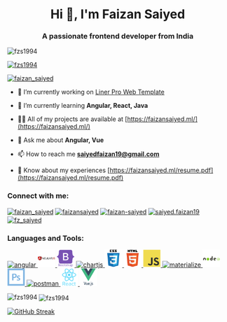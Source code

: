 <h1 align="center">Hi 👋, I'm Faizan Saiyed</h1>
<h3 align="center">A passionate frontend developer from India</h3>

<p align="left"> <img src="https://komarev.com/ghpvc/?username=fzs1994&label=Profile%20views&color=0e75b6&style=flat" alt="fzs1994" /> </p>

<p align="left"> <a href="https://github.com/ryo-ma/github-profile-trophy"><img src="https://github-profile-trophy.vercel.app/?username=fzs1994" alt="fzs1994" /></a> </p>

<p align="left"> <a href="https://twitter.com/faizan_saiyed" target="blank"><img src="https://img.shields.io/twitter/follow/faizan_saiyed?logo=twitter&style=for-the-badge" alt="faizan_saiyed" /></a> </p>

- 🔭 I’m currently working on [Liner Pro Web Template](https://github.com/fzs1994/liner-pro)

- 🌱 I’m currently learning **Angular, React, Java**

- 👨‍💻 All of my projects are available at [https://faizansaiyed.ml/](https://faizansaiyed.ml/)

- 💬 Ask me about **Angular, Vue**

- 📫 How to reach me **saiyedfaizan19@gmail.com**

- 📄 Know about my experiences [https://faizansaiyed.ml/resume.pdf](https://faizansaiyed.ml/resume.pdf)

<h3 align="left">Connect with me:</h3>
<p align="left">
<a href="https://twitter.com/faizan_saiyed" target="blank"><img align="center" src="https://raw.githubusercontent.com/rahuldkjain/github-profile-readme-generator/master/src/images/icons/Social/twitter.svg" alt="faizan_saiyed" height="30" width="40" /></a>
<a href="https://linkedin.com/in/faizansaiyed" target="blank"><img align="center" src="https://raw.githubusercontent.com/rahuldkjain/github-profile-readme-generator/master/src/images/icons/Social/linked-in-alt.svg" alt="faizansaiyed" height="30" width="40" /></a>
<a href="https://stackoverflow.com/users/faizan-saiyed" target="blank"><img align="center" src="https://raw.githubusercontent.com/rahuldkjain/github-profile-readme-generator/master/src/images/icons/Social/stack-overflow.svg" alt="faizan-saiyed" height="30" width="40" /></a>
<a href="https://fb.com/saiyed.faizan19" target="blank"><img align="center" src="https://raw.githubusercontent.com/rahuldkjain/github-profile-readme-generator/master/src/images/icons/Social/facebook.svg" alt="saiyed.faizan19" height="30" width="40" /></a>
<a href="https://instagram.com/fz_saiyed" target="blank"><img align="center" src="https://raw.githubusercontent.com/rahuldkjain/github-profile-readme-generator/master/src/images/icons/Social/instagram.svg" alt="fz_saiyed" height="30" width="40" /></a>
</p>

<h3 align="left">Languages and Tools:</h3>
<p align="left"> <a href="https://angular.io" target="_blank" rel="noreferrer"> <img src="https://angular.io/assets/images/logos/angular/angular.svg" alt="angular" width="40" height="40"/> </a> <a href="https://angular.io" target="_blank" rel="noreferrer"> <img src="https://raw.githubusercontent.com/devicons/devicon/master/icons/angularjs/angularjs-original-wordmark.svg" alt="angularjs" width="40" height="40"/> </a> <a href="https://getbootstrap.com" target="_blank" rel="noreferrer"> <img src="https://raw.githubusercontent.com/devicons/devicon/master/icons/bootstrap/bootstrap-plain-wordmark.svg" alt="bootstrap" width="40" height="40"/> </a> <a href="https://www.chartjs.org" target="_blank" rel="noreferrer"> <img src="https://www.chartjs.org/media/logo-title.svg" alt="chartjs" width="40" height="40"/> </a> <a href="https://www.w3schools.com/css/" target="_blank" rel="noreferrer"> <img src="https://raw.githubusercontent.com/devicons/devicon/master/icons/css3/css3-original-wordmark.svg" alt="css3" width="40" height="40"/> </a> <a href="https://www.w3.org/html/" target="_blank" rel="noreferrer"> <img src="https://raw.githubusercontent.com/devicons/devicon/master/icons/html5/html5-original-wordmark.svg" alt="html5" width="40" height="40"/> </a> <a href="https://developer.mozilla.org/en-US/docs/Web/JavaScript" target="_blank" rel="noreferrer"> <img src="https://raw.githubusercontent.com/devicons/devicon/master/icons/javascript/javascript-original.svg" alt="javascript" width="40" height="40"/> </a> <a href="https://materializecss.com/" target="_blank" rel="noreferrer"> <img src="https://raw.githubusercontent.com/prplx/svg-logos/5585531d45d294869c4eaab4d7cf2e9c167710a9/svg/materialize.svg" alt="materialize" width="40" height="40"/> </a> <a href="https://nodejs.org" target="_blank" rel="noreferrer"> <img src="https://raw.githubusercontent.com/devicons/devicon/master/icons/nodejs/nodejs-original-wordmark.svg" alt="nodejs" width="40" height="40"/> </a> <a href="https://www.photoshop.com/en" target="_blank" rel="noreferrer"> <img src="https://raw.githubusercontent.com/devicons/devicon/master/icons/photoshop/photoshop-line.svg" alt="photoshop" width="40" height="40"/> </a> <a href="https://postman.com" target="_blank" rel="noreferrer"> <img src="https://www.vectorlogo.zone/logos/getpostman/getpostman-icon.svg" alt="postman" width="40" height="40"/> </a> <a href="https://reactjs.org/" target="_blank" rel="noreferrer"> <img src="https://raw.githubusercontent.com/devicons/devicon/master/icons/react/react-original-wordmark.svg" alt="react" width="40" height="40"/> </a> <a href="https://vuejs.org/" target="_blank" rel="noreferrer"> <img src="https://raw.githubusercontent.com/devicons/devicon/master/icons/vuejs/vuejs-original-wordmark.svg" alt="vuejs" width="40" height="40"/> </a> </p>

<p><img align="left" src="https://github-readme-stats.vercel.app/api/top-langs?username=fzs1994&show_icons=true&locale=en&layout=compact" alt="fzs1994" /></p>

<p>&nbsp;<img align="center" src="https://github-readme-stats.vercel.app/api?username=fzs1994&show_icons=true&locale=en" alt="fzs1994" /></p>

[![GitHub Streak](https://github-readme-streak-stats.herokuapp.com?user=fzs1994&theme=tokyonight_duo&hide_border=true&border_radius=10)](https://git.io/streak-stats)
